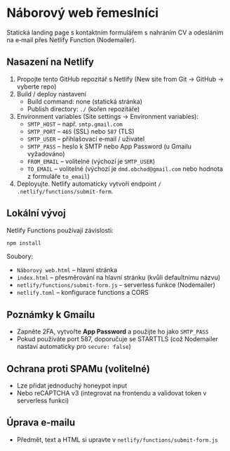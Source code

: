 # Náborový web řemeslníci

Statická landing page s kontaktním formulářem s nahráním CV a odesláním na e‑mail přes Netlify Function (Nodemailer).

## Nasazení na Netlify

1. Propojte tento GitHub repozitář s Netlify (New site from Git → GitHub → vyberte repo)
2. Build / deploy nastavení
   - Build command: none (statická stránka)
   - Publish directory: `./` (kořen repozitáře)
3. Environment variables (Site settings → Environment variables):
   - `SMTP_HOST` – např. `smtp.gmail.com`
   - `SMTP_PORT` – `465` (SSL) nebo `587` (TLS)
   - `SMTP_USER` – přihlašovací e‑mail / uživatel
   - `SMTP_PASS` – heslo k SMTP nebo App Password (u Gmailu vyžadováno)
   - `FROM_EMAIL` – volitelné (výchozí je `SMTP_USER`)
   - `TO_EMAIL` – volitelné (výchozí je `dmd.obchod@gmail.com` nebo hodnota z formuláře `to_email`)
4. Deployujte. Netlify automaticky vytvoří endpoint `/ .netlify/functions/submit-form`.

## Lokální vývoj

Netlify Functions používají závislosti:

```bash
npm install
```

Soubory:
- `Náborový web.html` – hlavní stránka
- `index.html` – přesměrování na hlavní stránku (kvůli defaultnímu názvu)
- `netlify/functions/submit-form.js` – serverless funkce (Nodemailer)
- `netlify.toml` – konfigurace functions a CORS

## Poznámky k Gmailu
- Zapněte 2FA, vytvořte **App Password** a použijte ho jako `SMTP_PASS`
- Pokud používáte port 587, doporučuje se STARTTLS (což Nodemailer nastaví automaticky pro `secure: false`)

## Ochrana proti SPAMu (volitelné)
- Lze přidat jednoduchý honeypot input
- Nebo reCAPTCHA v3 (integrovat na frontendu a validovat token v serverless funkci)

## Úprava e‑mailu
- Předmět, text a HTML si upravte v `netlify/functions/submit-form.js`

